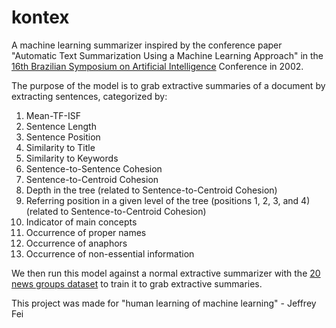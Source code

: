 # kontex

A machine learning summarizer inspired by the conference paper "Automatic Text Summarization Using a Machine Learning Approach" in the [16th Brazilian Symposium on Artificial Intelligence](https://link.springer.com/book/10.1007/3-540-36127-8) Conference in 2002.

The purpose of the model is to grab extractive summaries of a document by extracting sentences, categorized by:
  1. Mean-TF-ISF
  2. Sentence Length
  3. Sentence Position
  4. Similarity to Title
  5. Similarity to Keywords
  6. Sentence-to-Sentence Cohesion
  7. Sentence-to-Centroid Cohesion
  8. Depth in the tree (related to Sentence-to-Centroid Cohesion)
  9. Referring position in a given level of the tree (positions 1, 2, 3, and 4) (related to Sentence-to-Centroid Cohesion)
  10. Indicator of main concepts
  11. Occurrence of proper names
  12. Occurrence of anaphors
  13. Occurrence of non-essential information
  
We then run this model against a normal extractive summarizer with the [20 news groups dataset](http://qwone.com/~jason/20Newsgroups/) to train it to grab extractive summaries.

This project was made for "human learning of machine learning" - Jeffrey Fei
